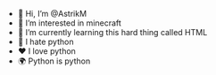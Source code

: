 - 👋 Hi, I’m @AstrikM
- 👀 I’m interested in minecraft
- 🌱 I’m currently learning this hard thing called HTML
- 🤬 I hate python
- ❤️ I love python
- 🌍 Python is python
